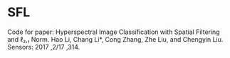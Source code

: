 # SFL
Code for paper: Hyperspectral Image Classification with Spatial Filtering and ℓ₂,₁ Norm. Hao Li, Chang Li*, Cong Zhang, Zhe Liu, and Chengyin Liu. Sensors: 2017 ,2/17 ,314.

